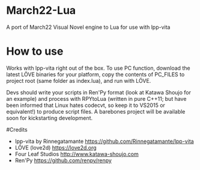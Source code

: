 # March22-Lua
A port of March22 Visual Novel engine to Lua for use with lpp-vita

# How to use
Works with lpp-vita right out of the box. To use PC function, download the latest LÖVE binaries for your platform, copy the contents of PC_FILES to project root (same folder as index.lua), and run with LÖVE.

Devs should write your scripts in Ren'Py format (look at Katawa Shoujo for an example) and process with RPYtoLua (written in pure C++11; but have been informed that Linux hates codecvt, so keep it to VS2015 or equivalent!) to produce script files. A barebones project will be available soon for kickstarting development.

#Credits
- lpp-vita by Rinnegatamante https://github.com/Rinnegatamante/lpp-vita
- LÖVE (love2d) https://love2d.org
- Four Leaf Studios http://www.katawa-shoujo.com
- Ren'Py https://github.com/renpy/renpy